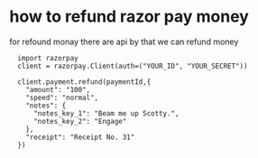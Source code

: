 
# how to refund razor pay money

for refound monay there are api by that we can refund money

      import razorpay
      client = razorpay.Client(auth=("YOUR_ID", "YOUR_SECRET"))

      client.payment.refund(paymentId,{
        "amount": "100",
        "speed": "normal",
        "notes": {
          "notes_key_1": "Beam me up Scotty.",
          "notes_key_2": "Engage"
        },
        "receipt": "Receipt No. 31"
      })
      
 
